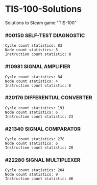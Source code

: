 # TIS-100-Solutions
Solutions to Steam game "TIS-100"

### #00150 SELF-TEST DIAGNOSTIC
    Cycle count statistics: 83
    Node count statistics: 8
    Instruction count statistic: 8
### #10981 SIGNAL AMPLIFIER
    Cycle count statistics: 84
    Node count statistics: 4
    Instruction count statistic: 6
### #20176 DIFFERENTIAL CONVERTER
    Cycle count statistics: 191
    Node count statistics: 6
    Instruction count statistic: 23
### #21340 SIGNAL COMPARATOR
    Cycle count statistics: 278
    Node count statistics: 6
    Instruction count statistic: 20
### #22280 SIGNAL MULTIPLEXER
    Cycle count statistics: 204
    Node count statistics: 9
    Instruction count statistic: 46
